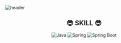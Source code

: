 
![header](https://capsule-render.vercel.app/api?type=waving&color=auto&height=300&section=header&text=Yeeun's%20Github🐾&fontSize=90)
<!--
**Shimyeeun/Shimyeeun** is a ✨ _special_ ✨ repository because its `README.md` (this file) appears on your GitHub profile.

Here are some ideas to get you started:

- 🔭 I’m currently working on ...
- 🌱 I’m currently learning ...
- 👯 I’m looking to collaborate on ...
- 🤔 I’m looking for help with ...
- 💬 Ask me about ...
- 📫 How to reach me: ...
- 😄 Pronouns: ...
- ⚡ Fun fact: ...
-->

<div align=center>

  ## 😎 SKILL 😎
  ![Java](https://img.shields.io/badge/Java-007396?style=flat-square&logo=Java&logoColor=white)
  ![Spring](https://img.shields.io/badge/Spring-6DB33F?style=flat-square&logo=Spring&logoColor=white)
  ![Spring Boot](https://img.shields.io/badge/SpringBoot-6DB33F?style=flat-square&logo=SpringBoot&logoColor=white)
  
  

